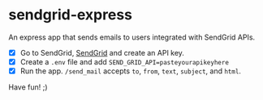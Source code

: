 # sendgrid-express
An express app that sends emails to users integrated with SendGrid APIs.

- [x] Go to SendGrid, [SendGrid](https://app.sendgrid.com/) and create an API key.
- [x] Create a `.env` file and add
      `SEND_GRID_API=pasteyourapikeyhere`
- [x] Run the app. `/send_mail` accepts `to`, `from`, `text`, `subject`, and `html`.

Have fun! ;)
